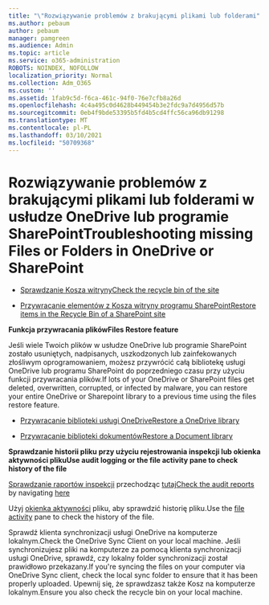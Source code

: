 ```yaml
---
title: "\"Rozwiązywanie problemów z brakującymi plikami lub folderami"
ms.author: pebaum
author: pebaum
manager: pamgreen
ms.audience: Admin
ms.topic: article
ms.service: o365-administration
ROBOTS: NOINDEX, NOFOLLOW
localization_priority: Normal
ms.collection: Adm_O365
ms.custom: ''
ms.assetid: 1fab9c5d-f6ca-461c-94f0-76e7cfb8a26d
ms.openlocfilehash: 4c4a495c0d4628b449454b3e2fdc9a7d4956d57b
ms.sourcegitcommit: 0eb4f9bde53395b5fd4b5cd4ffc56ca96db91298
ms.translationtype: MT
ms.contentlocale: pl-PL
ms.lasthandoff: 03/10/2021
ms.locfileid: "50709368"
---
```

# <a name="troubleshooting-missing-files-or-folders-in-onedrive-or-sharepoint"></a><span data-ttu-id="d0c1b-102">Rozwiązywanie problemów z brakującymi plikami lub folderami w usłudze OneDrive lub programie SharePoint</span><span class="sxs-lookup"><span data-stu-id="d0c1b-102">Troubleshooting missing Files or Folders in OneDrive or SharePoint</span></span>

- [<span data-ttu-id="d0c1b-103">Sprawdzanie Kosza witryny</span><span class="sxs-lookup"><span data-stu-id="d0c1b-103">Check the recycle bin of the site</span></span>](https://support.microsoft.com/office/restore-items-in-the-recycle-bin-that-were-deleted-from-sharepoint-or-teams-6df466b6-55f2-4898-8d6e-c0dff851a0be)

- [<span data-ttu-id="d0c1b-104">Przywracanie elementów z Kosza witryny programu SharePoint</span><span class="sxs-lookup"><span data-stu-id="d0c1b-104">Restore items in the Recycle Bin of a SharePoint site</span></span>](https://support.office.com/article/Restore-deleted-files-or-folders-in-OneDrive-949ada80-0026-4db3-a953-c99083e6a84f)



<span data-ttu-id="d0c1b-105">**Funkcja przywracania plików**</span><span class="sxs-lookup"><span data-stu-id="d0c1b-105">**Files Restore feature**</span></span>

<span data-ttu-id="d0c1b-106">Jeśli wiele Twoich plików w usłudze OneDrive lub programie SharePoint zostało usuniętych, nadpisanych, uszkodzonych lub zainfekowanych złośliwym oprogramowaniem, możesz przywrócić całą bibliotekę usługi OneDrive lub programu SharePoint do poprzedniego czasu przy użyciu funkcji przywracania plików.</span><span class="sxs-lookup"><span data-stu-id="d0c1b-106">If lots of your OneDrive or SharePoint files get deleted, overwritten, corrupted, or infected by malware, you can restore your entire OneDrive or Sharepoint library to a previous time using the files restore feature.</span></span>

- [<span data-ttu-id="d0c1b-107">Przywracanie biblioteki usługi OneDrive</span><span class="sxs-lookup"><span data-stu-id="d0c1b-107">Restore a OneDrive library</span></span>](https://support.office.com/article/restore-your-onedrive-fa231298-759d-41cf-bcd0-25ac53eb8a15)

- [<span data-ttu-id="d0c1b-108">Przywracanie biblioteki dokumentów</span><span class="sxs-lookup"><span data-stu-id="d0c1b-108">Restore a Document library</span></span>](https://support.office.com/article/restore-a-document-library-317791c3-8bd0-4dfd-8254-3ca90883d39a)

<span data-ttu-id="d0c1b-109">**Sprawdzanie historii pliku przy użyciu rejestrowania inspekcji lub okienka aktywności pliku**</span><span class="sxs-lookup"><span data-stu-id="d0c1b-109">**Use audit logging or the file activity pane to check history of the file**</span></span>

<span data-ttu-id="d0c1b-110">[Sprawdzanie raportów inspekcji](https://docs.microsoft.com/microsoft-365/compliance/search-the-audit-log-in-security-and-compliance) </a> przechodząc [tutaj](https://protection.office.com/#/unifiedauditlog)</span><span class="sxs-lookup"><span data-stu-id="d0c1b-110">[Check the audit reports](https://docs.microsoft.com/microsoft-365/compliance/search-the-audit-log-in-security-and-compliance)</a> by navigating [here](https://protection.office.com/#/unifiedauditlog)</span></span>

<span data-ttu-id="d0c1b-111">Użyj [okienka aktywności](https://support.office.com/article/File-activity-in-a-document-library-6105ecda-1dd0-4f6f-9542-102bf5c0ffe0) pliku, aby sprawdzić historię pliku.</span><span class="sxs-lookup"><span data-stu-id="d0c1b-111">Use the [file activity](https://support.office.com/article/File-activity-in-a-document-library-6105ecda-1dd0-4f6f-9542-102bf5c0ffe0) pane to check the history of the file.</span></span>

<span data-ttu-id="d0c1b-112">Sprawdź klienta synchronizacji usługi OneDrive na komputerze lokalnym.</span><span class="sxs-lookup"><span data-stu-id="d0c1b-112">Check the OneDrive Sync Client on your local machine.</span></span>  <span data-ttu-id="d0c1b-113">Jeśli synchronizujesz pliki na komputerze za pomocą klienta synchronizacji usługi OneDrive, sprawdź, czy lokalny folder synchronizacji został prawidłowo przekazany.</span><span class="sxs-lookup"><span data-stu-id="d0c1b-113">If you're syncing the files on your computer via OneDrive Sync client, check the local sync folder to ensure that it has been properly uploaded.</span></span> <span data-ttu-id="d0c1b-114">Upewnij się, że sprawdzasz także Kosz na komputerze lokalnym.</span><span class="sxs-lookup"><span data-stu-id="d0c1b-114">Ensure you also check the recycle bin on your local machine.</span></span>



